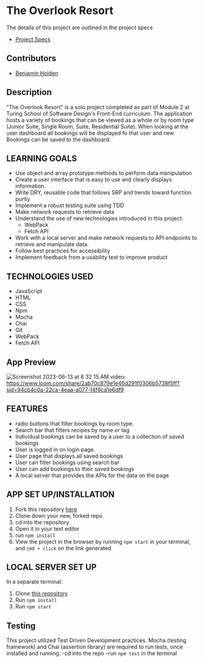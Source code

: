 # The Overlook Resort

The details of this project are outlined in the project specs
- [Project Specs](https://frontend.turing.edu/projects/overlook.html)

## Contributors

- [Benjamin Holden](https://github.com/BenHolden010)

## Description

"The Overlook Resort" is a solo project completed as part of Module 2 at Turing School of Software Design's Front-End curriculum. The application hosts a variety of bookings that can be viewed as a whole or by room type (Junior Suite, Single Room, Suite, Residential Suite). When looking at the user dashboard all bookings will be displayed fo that user and new Bookings can be saved to the dashboard.

## LEARNING GOALS

- Use object and array prototype methods to perform data manipulation
- Create a user interface that is easy to use and clearly displays information.
- Write DRY, reusable code that follows SRP and trends toward function purity
- Implement a robust testing suite using TDD
- Make network requests to retrieve data
- Understand the use of new technologies introduced in this project:
  -  WebPack
  -  Fetch API
- Work with a local server and make network requests to API endpoints to retrieve and manipulate data.
- Follow best practices for accessibility
- Implement feedback from a usability test to improve product

## TECHNOLOGIES USED

- JavaScript 
- HTML
- CSS 
- Npm
- Mocha 
- Chai
- Git 
- WebPack
- Fetch API

## App Preview
![Screenshot 2023-06-13 at 8 32 15 AM](https://github.com/BenHolden010/Overlook/assets/126317930/39a0d50d-7e96-4bfc-9460-7a8d4e7c646e)
 video: https://www.loom.com/share/2ab70c879e1e46d291f0306b5738f5ff?sid=94cb4c0a-22ca-4eaa-a077-f4f9ca1e6df9

## FEATURES

- radio buttons that filter bookings by room type.
- Search bar that filters recipes by name or tag
- Individual bookings can be saved by a user to a collection of saved bookings 
- User is logged in on login page.
- User page that displays all saved bookings
- User can filter bookings using search bar
- User can add bookings to their saved bookings
- A local server that provides the APIs for the data on the page

## APP SET UP/INSTALLATION

1. Fork this repository [here](https://github.com/BenHolden010/Overlook)
2. Clone down your new, forked repo
3. cd into the repository
4. Open it in your text editor
5. run `npm install`
6. View the project in the browser by running `npm start` in your terminal, and `cmd + click` on the link generated

## LOCAL SERVER SET UP 
In a separate terminal:
1. Clone [this repository](https://github.com/turingschool-examples/overlook-api) 
1. Run `npm install`
1. Run `npm start`

## Testing

This project utilized Test Driven Development practices.
Mocha (testing framework) and Chai (assertion library) are required to run tests,
once installed and running: 
-cd into the repo
-run `npm test` in the terminal

